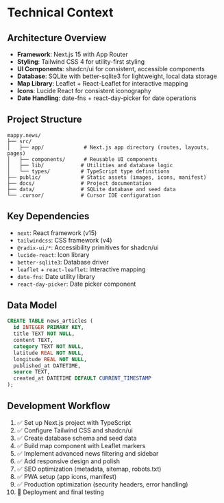 # Technical Context

## Architecture Overview

- **Framework**: Next.js 15 with App Router
- **Styling**: Tailwind CSS 4 for utility-first styling
- **UI Components**: shadcn/ui for consistent, accessible components
- **Database**: SQLite with better-sqlite3 for lightweight, local data storage
- **Map Library**: Leaflet + React-Leaflet for interactive mapping
- **Icons**: Lucide React for consistent iconography
- **Date Handling**: date-fns + react-day-picker for date operations

## Project Structure

```
mappy.news/
├── src/
│   ├── app/             # Next.js app directory (routes, layouts, pages)
│   ├── components/      # Reusable UI components
│   ├── lib/            # Utilities and database logic
│   └── types/          # TypeScript type definitions
├── public/             # Static assets (images, icons, manifest)
├── docs/               # Project documentation
├── data/               # SQLite database and seed data
└── .cursor/            # Cursor IDE configuration
```

## Key Dependencies

- `next`: React framework (v15)
- `tailwindcss`: CSS framework (v4)
- `@radix-ui/*`: Accessibility primitives for shadcn/ui
- `lucide-react`: Icon library
- `better-sqlite3`: Database driver
- `leaflet` + `react-leaflet`: Interactive mapping
- `date-fns`: Date utility library
- `react-day-picker`: Date picker component

## Data Model

```sql
CREATE TABLE news_articles (
  id INTEGER PRIMARY KEY,
  title TEXT NOT NULL,
  content TEXT,
  category TEXT NOT NULL,
  latitude REAL NOT NULL,
  longitude REAL NOT NULL,
  published_at DATETIME,
  source TEXT,
  created_at DATETIME DEFAULT CURRENT_TIMESTAMP
);
```

## Development Workflow

1. ✅ Set up Next.js project with TypeScript
2. ✅ Configure Tailwind CSS and shadcn/ui
3. ✅ Create database schema and seed data
4. ✅ Build map component with Leaflet markers
5. ✅ Implement advanced news filtering and sidebar
6. ✅ Add responsive design and polish
7. ✅ SEO optimization (metadata, sitemap, robots.txt)
8. ✅ PWA setup (app icons, manifest)
9. ✅ Production optimization (security headers, error handling)
10. 🔧 Deployment and final testing
